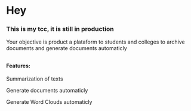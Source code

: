 <h1>Hey</h1>

<h3>This is my tcc, it is still in production</h3>
<p>Your objective is product a plataform to students and colleges to archive documents and generate documents automaticly</p>

##

<h4>Features: </h4>
<p>Summarization of texts</p>
<p>Generate documents automaticly</p>
<p>Generate Word Clouds automaticly</p>
